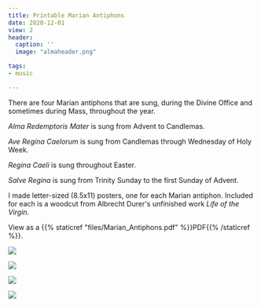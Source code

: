 ```yaml
---
title: Printable Marian Antiphons
date: 2020-12-01
view: 2
header:
  caption: ''
  image: "almaheader.png"

tags:
- music

---
```


There are four Marian antiphons that are sung, during the Divine Office and sometimes during Mass, throughout the year. 

_Alma Redemptoris Mater_ is sung from Advent to Candlemas. 

_Ave Regina Caelorum_ is sung from Candlemas through Wednesday of Holy Week. 

_Regina Caeli_ is sung throughout Easter. 

_Salve Regina_ is sung from Trinity Sunday to the first Sunday of Advent. 

I made letter-sized (8.5x11) posters, one for each Marian antiphon. Included for each is a woodcut from Albrecht Durer's unfinished work _Life of the Virgin_. 

View as a {{% staticref "files/Marian_Antiphons.pdf" %}}PDF{{% /staticref %}}.

![](/uploads/marian-antiphons/almaredemptoris.png)

![](/uploads/marian-antiphons/averegina.png)

![](/uploads/marian-antiphons/reginacaeli.png)

![](/uploads/marian-antiphons/salveregina.png)
